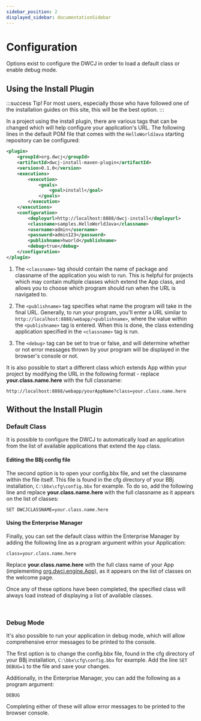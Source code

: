 ```yaml
---
sidebar_position: 2
displayed_sidebar: documentationSidebar
---
```


# Configuration

Options exist to configure the DWCJ in order to load a default class or enable debug mode.

## Using the Install Plugin

:::success Tip! 
For most users, especially those who have followed one of the installation guides on this site, this will be the best option.
:::

In a project using the install plugin, there are various tags that can be changed which will help configure your application's URL. The following lines in the default POM file that comes with the `HelloWorldJava` starting repository can be configured:

```xml {14,17,18}
<plugin>
    <groupId>org.dwcj</groupId>
    <artifactId>dwcj-install-maven-plugin</artifactId>
    <version>0.1.0</version>
    <executions>
        <execution>
            <goals>
                <goal>install</goal>
            </goals>
        </execution>
    </executions>
    <configuration>
        <deployurl>http://localhost:8888/dwcj-install</deployurl>
        <classname>samples.HelloWorldJava</classname>
        <username>admin</username>
        <password>admin123</password>
        <publishname>hworld</publishname>
        <debug>true</debug>
    </configuration>
</plugin>
```

1. The `<classname>` tag should contain the name of package and classname of the application you wish to run. This is helpful for projects which may contain multiple classes which extend the App class, and allows you to choose which program should run when the URL is navigated to.

2. The `<publishname>` tag specifies what name the program will take in the final URL. Generally, to run your program, you'll enter a URL similar to `http://localhost:8888/webapp/<publishname>`, where the value within the `<publishname>` tag is entered. When this is done, the class extending application specified in the `<classname>` tag is run.

3. The `<debug>` tag can be set to true or false, and will determine whether or not error messages thrown by your program will be displayed in the browser's console or not. 

It is also possible to start a different class which extends App within your project by modifying the URL in the following format - replace <b>your.class.name.here</b> with the full classname:

`http://localhost:8888/webapp/yourAppName?class=your.class.name.here`

## Without the Install Plugin

### Default Class

It is possible to configure the DWCJ to automatically load an application from the list of available applications that extend the `App` class. 

#### Editing the BBj config file
The second option is to open your config.bbx file, and set the classname within the file itself. This file is found in the cfg directory of your BBj installation, `C:\bbx\cfg\config.bbx` for example. To do so, add the following line and replace <b>your.class.name.here</b> with the full classname as it appears on the list of classes:

`SET DWCJCLASSNAME=your.class.name.here`

#### Using the Enterprise Manager

Finally, you can set the default class within the Enterprise Manager by adding the following line as a program argument within your Application:

`class=your.class.name.here`

Replace <b>your.class.name.here</b> with the full class name of your App (implementing [org.dwcj.engine.App](https://javadoc.io/doc/org.dwcj/dwcj-engine/latest/org/dwcj/App.html)), as it appears on the list of classes on the welcome page.

Once any of these options have been completed, the specified class will always load instead of displaying a list of available classes.

<br />

### Debug Mode

It's also possible to run your application in debug mode, which will allow comprehensive error messages to be printed to the console. 

The first option is to change the config.bbx file, found in the cfg directory of your BBj installation, `C:\bbx\cfg\config.bbx` for example. Add the line `SET DEBUG=1` to the file and save your changes.

Additionally, in the Enterprise Manager, you can add the following as a program argument:

`DEBUG`

Completing either of these will allow error messages to be printed to the browser console.